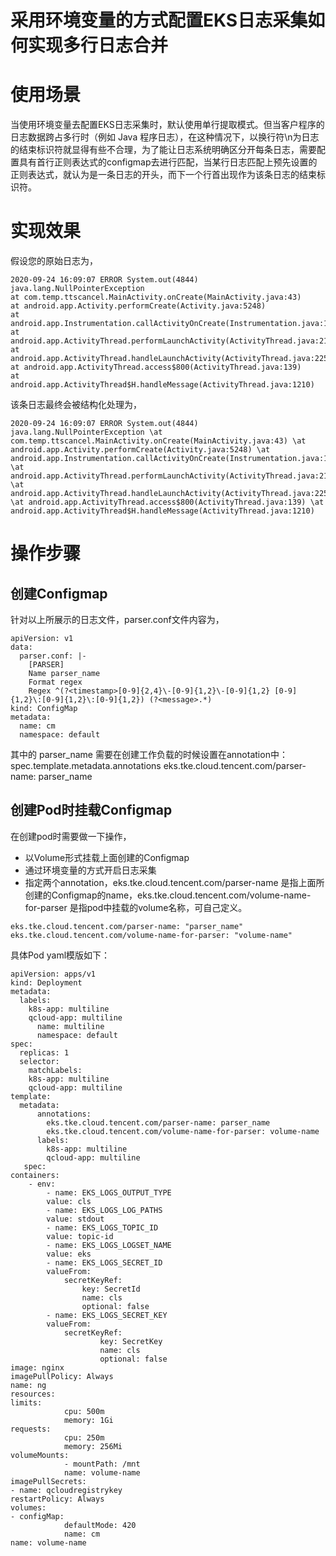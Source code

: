 ﻿# 采用环境变量的方式配置EKS日志采集如何实现多行日志合并
# 使用场景
当使用环境变量去配置EKS日志采集时，默认使用单行提取模式。但当客户程序的日志数据跨占多行时（例如 Java 程序日志），在这种情况下，以换行符\n为日志的结束标识符就显得有些不合理，为了能让日志系统明确区分开每条日志，需要配置具有首行正则表达式的configmap去进行匹配，当某行日志匹配上预先设置的正则表达式，就认为是一条日志的开头，而下一个行首出现作为该条日志的结束标识符。

# 实现效果
假设您的原始日志为，

```
2020-09-24 16:09:07 ERROR System.out(4844) java.lang.NullPointerException
at com.temp.ttscancel.MainActivity.onCreate(MainActivity.java:43)
at android.app.Activity.performCreate(Activity.java:5248)
at android.app.Instrumentation.callActivityOnCreate(Instrumentation.java:1110) at android.app.ActivityThread.performLaunchActivity(ActivityThread.java:2162) at android.app.ActivityThread.handleLaunchActivity(ActivityThread.java:2257)
at android.app.ActivityThread.access$800(ActivityThread.java:139)
at android.app.ActivityThread$H.handleMessage(ActivityThread.java:1210)
```
该条日志最终会被结构化处理为，

```
2020-09-24 16:09:07 ERROR System.out(4844) java.lang.NullPointerException \at com.temp.ttscancel.MainActivity.onCreate(MainActivity.java:43) \at android.app.Activity.performCreate(Activity.java:5248) \at android.app.Instrumentation.callActivityOnCreate(Instrumentation.java:1110) \at android.app.ActivityThread.performLaunchActivity(ActivityThread.java:2162) \at android.app.ActivityThread.handleLaunchActivity(ActivityThread.java:2257) \at android.app.ActivityThread.access$800(ActivityThread.java:139) \at android.app.ActivityThread$H.handleMessage(ActivityThread.java:1210)
```
# 操作步骤
## 创建Configmap
针对以上所展示的日志文件，parser.conf文件内容为，

```
apiVersion: v1 
data:
  parser.conf: |- 
    [PARSER]
    Name parser_name
    Format regex
    Regex ^(?<timestamp>[0-9]{2,4}\-[0-9]{1,2}\-[0-9]{1,2} [0-9]{1,2}\:[0-9]{1,2}\:[0-9]{1,2}) (?<message>.*) 
kind: ConfigMap
metadata:
  name: cm 
  namespace: default
```

其中的 parser_name 需要在创建工作负载的时候设置在annotation中：
spec.template.metadata.annotations 
eks.tke.cloud.tencent.com/parser-name: parser_name

## 创建Pod时挂载Configmap
在创建pod时需要做一下操作，
- 以Volume形式挂载上面创建的Configmap
- 通过环境变量的方式开启日志采集
- 指定两个annotation，eks.tke.cloud.tencent.com/parser-name 是指上面所创建的Configmap的name，eks.tke.cloud.tencent.com/volume-name-for-parser 是指pod中挂载的volume名称，可自己定义。

```
eks.tke.cloud.tencent.com/parser-name: "parser_name"
eks.tke.cloud.tencent.com/volume-name-for-parser: "volume-name"
```
具体Pod yaml模版如下：

```
apiVersion: apps/v1 
kind: Deployment 
metadata:
  labels:
    k8s-app: multiline 
    qcloud-app: multiline
      name: multiline
      namespace: default 
spec:
  replicas: 1 
  selector:
    matchLabels:
    k8s-app: multiline
    qcloud-app: multiline 
template:
  metadata: 
      annotations:
        eks.tke.cloud.tencent.com/parser-name: parser_name
        eks.tke.cloud.tencent.com/volume-name-for-parser: volume-name 
      labels:
        k8s-app: multiline
        qcloud-app: multiline 
   spec:
containers: 
	- env:
		- name: EKS_LOGS_OUTPUT_TYPE 
		value: cls
		- name: EKS_LOGS_LOG_PATHS 
		value: stdout
		- name: EKS_LOGS_TOPIC_ID 
		value: topic-id
		- name: EKS_LOGS_LOGSET_NAME 
		value: eks
		- name: EKS_LOGS_SECRET_ID 
		valueFrom:
			secretKeyRef: 
				key: SecretId 
				name: cls 
				optional: false
		- name: EKS_LOGS_SECRET_KEY 
		valueFrom:
			secretKeyRef: 
					key: SecretKey 
					name: cls 
					optional: false
image: nginx 
imagePullPolicy: Always 
name: ng
resources:
limits:
			cpu: 500m 
			memory: 1Gi
requests:
			cpu: 250m 
			memory: 256Mi
volumeMounts:
			- mountPath: /mnt
			name: volume-name 
imagePullSecrets:
- name: qcloudregistrykey 
restartPolicy: Always 
volumes:
- configMap:
			defaultMode: 420
			name: cm
name: volume-name
```
